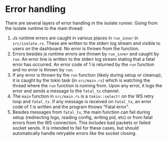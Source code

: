 # Error handling

There are several layers of error handling in the isolate runner. Going from the isolate runtime to the main
thread:

1. Js runtime errors are caught in various places in `run_inner` in `src/isolate.rs`. These are written to the
   stderr log stream and visible to users on the dashboard. No error is thrown from the function.
2. Errors besides js runtime errors are thrown by `run_inner` and caught by `run`. An error line is written to
   the stderr log stream stating that a fatal error has occurred. An error code of 1 is returned by the `run`
   function and no error is thrown by `run`.
3. If any error is thrown by the `run` function (likely during setup or cleanup), it is caught by the tokio
   task (in `src/main.rs`) which is watching the thread where the `run` function is running from. Upon any
   error, it logs the error and sends a message to the `fatal_tx` channel.
4. The `main` function in `src/main.rs` is a `tokio::select!` on the WS retry loop and `fatal_tx`. If any
   message is received on `fatal_tx`, an error code of 1 is written and the program throws "Fatal error".
5. Besides messages from `fatal_tx`, the main function can fail during setup (redirecting logs, reading
   config, writing pid, etc) or from fatal errors from the WS connection. This includes bad packets or failed
   socket sends. It is intended to fail for these cases, but should automatically handle retryable errors like
   the socket closing.

